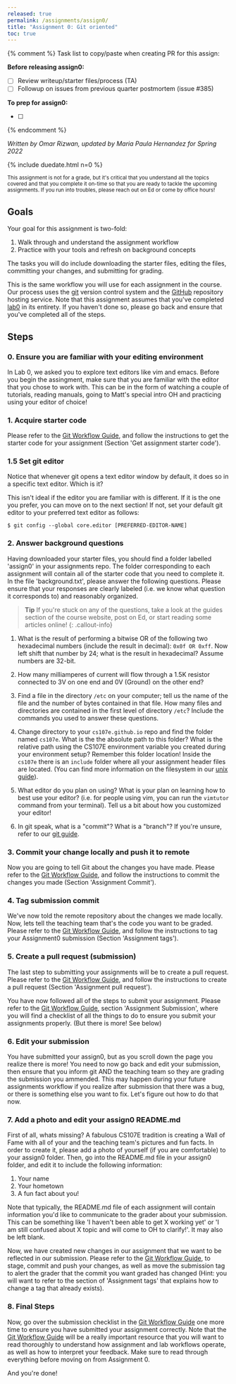 ```yaml
---
released: true
permalink: /assignments/assign0/
title: "Assignment 0: Git oriented"
toc: true
---
```


{% comment %}
Task list to copy/paste when creating PR for this assign:

**Before releasing assign0:**

- [ ] Review writeup/starter files/process (TA)
- [ ] Followup on issues from previous quarter postmortem (issue #385)

**To prep for assign0:**

- [ ]

{% endcomment %}

_Written by Omar Rizwan, updated by Maria Paula Hernandez for Spring 2022_

{% include duedate.html n=0 %}

<small>This assignment is not for a grade, but it's critical that you understand all the topics covered and that you complete it on-time so that you are ready to tackle the upcoming assignments. If you run into troubles, please reach out on Ed or come by office hours!</small>

## Goals

Your goal for this assignment is two-fold:

1. Walk through and understand the assignment workflow
2. Practice with your tools and refresh on background concepts


The tasks you will do include downloading the starter files, editing the files, committing your changes, and submitting for grading.

This is the same workflow you will use for each assignment in the course. Our process uses the
[git](<https://en.wikipedia.org/wiki/Git_(software)>) version control
system and the [GitHub](https://github.com) repository hosting service. Note
that this assignment assumes that you've completed [lab0](/labs/lab0) in its
entirety. If you haven't done so, please go back and ensure that you've
completed all of the steps.

## Steps

### 0. Ensure you are familiar with your editing environment

In Lab 0, we asked you to explore text editors like vim and emacs. Before you 
begin the assingment, make sure that you are familiar with the editor that you chose 
to work with. This can be in the form of watching a couple of tutorials, reading 
manuals, going to Matt's special intro OH and practicing using your editor of choice! 

### 1. Acquire starter code 

Please refer to the [Git Workflow Guide](/guides/cs107e-git#assign-workflow), 
and follow the instructions to get the starter code for your assignment (Section 'Get assignment 
starter code'). 

### 1.5 Set git editor 

Notice that whenever git opens a text editor window by default, it does so in a specific 
text editor. Which is it? 

This isn't ideal if the editor you are familiar with is different. If it is the one you prefer, 
you can move on to the next section! If not, set your default git editor to your preferred text editor 
as follows: 

```console
$ git config --global core.editor [PREFERRED-EDITOR-NAME]
```

### 2. Answer background questions

Having downloaded your starter files, you should find a folder labelled 'assign0' in your assignments
repo. The folder corresponding to each assignment will contain all of the starter code that you need
to complete it. 
In the file 'background.txt', please answer the following questions. 
Please ensure that your responses are clearly labeled (i.e. 
we know what question it corresponds to) and reasonably organized.

> **Tip** If you're stuck on any of the questions, take a look at the guides section
> of the course website, post on Ed, or start reading some articles online!
> {: .callout-info}

1. What is the result of performing a bitwise OR of the following two
   hexadecimal numbers (include the result in decimal): `0x0f OR 0xff`. Now left
   shift that number by 24; what is the result in hexadecimal? Assume numbers are 32-bit.

2. How many milliamperes of current will flow through a 1.5K resistor connected
   to 3V on one end and 0V (Ground) on the other end?

3. Find a file in the directory `/etc` on your computer; tell us the name of the
   file and the number of bytes contained in that file. How many files and
   directories are contained in the first level of directory `/etc`? Include
   the commands you used to answer these questions.

4. Change directory to your `cs107e.github.io` repo and find the folder named `cs107e`. What is the
   the absolute path to this folder? What is the relative path using the
   CS107E environment variable you created during your environment setup? Remember
   this folder location! Inside the `cs107e` there is an `include` folder where all your
   assignment header files are located. (You can find more information on the filesystem in our [unix guide](/guides/unix/)).

5. What editor do you plan on using? What is your plan on learning
   how to best use your editor? (i.e. for people using vim, you can run the `vimtutor` command from your terminal). Tell us a bit about how you customized your
   editor!

6. In git speak, what is a "commit"? What is a "branch"?
   If you're unsure, refer to our [git guide](/guides/git).

### 3. Commit your change locally and push it to remote

Now you are going to tell Git about the changes you have made. Please refer to the [Git Workflow Guide](/guides/cs107e-git#assign-workflow), and follow the instructions to commit the changes you made (Section 'Assignment Commit'). 
 
<a name="submit"></a>
### 4. Tag submission commit

We've now told the remote repository about the changes we made locally. Now, lets 
tell the teaching team that's the code you want to be graded. 
Please refer to the [Git Workflow Guide](/guides/cs107e-git#assign-workflow), and
follow the instructions to tag your Assignment0 submission (Section 'Assignment tags'). 

### 5. Create a pull request (submission)

The last step to submitting your assignments will be to create a pull request. 
Please refer to the [Git Workflow Guide](/guides/cs107e-git#assign-workflow), and
follow the instructions to create a pull request (Section 'Assignment pull request').

You have now followed all of the steps to submit your assignment. Please refer to the [Git Workflow Guide](/guides/cs107e-git#assign-workflow), section 'Assignment Submission', where you will find a checklist of all the things to do 
to ensure you submit your assignments properly. (But there is more! See below)  

### 6. Edit your submission

You have submitted your assign0, but as you scroll down the page you realize there is more! 
You need to now go back and edit your submission, then ensure that you inform git AND the 
teaching team so they are grading the submission you ammended. This may happen during your future 
assignments workflow if you realize after submission that there was a bug, or there is 
something else you want to fix. Let's figure out how to do that now. 

### 7. Add a photo and edit your assign0 README.md 

First of all, whats missing? A fabulous CS107E tradition is creating a Wall of Fame 
with all of your and the teaching team's pictures and fun facts. In order to create it, 
please add a photo of yourself (if you are comfortable) to your assign0 folder. Then, go into
the README.md file in your assign0 folder, and edit it to include the following information: 
1. Your name 
2. Your hometown 
3. A fun fact about you! 

Note that typically, the README.md file of each assignment will contain information 
you'd like to communicate to the grader about your submission. This can be something like 
'I haven't been able to get X working yet' or 'I am still confused about X topic 
and will come to OH to clarify!'. It may also be left blank. 

Now, we have created new changes in our assignment that we want to be reflected in our 
submission. Please refer to the [Git Workflow Guide](/guides/cs107e-git#assign-workflow), 
to stage, commit and push your changes, as well as move the submission tag to alert the grader 
that the commit you want graded has changed (Hint: you will want to refer to the section of 'Assignment tags' 
that explains how to change a tag that already exists). 

### 8. Final Steps 

Now, go over the submission checklist in the [Git Workflow Guide](/guides/cs107e-git#assign-workflow)
one more time to ensure you have submitted your assignment correctly. 
Note that the [Git Workflow Guide](/guides/cs107e-git) will be a really important resource that you 
will want to read thoroughly to understand how assignment and lab workflows operate, 
as well as how to interpret your feedback. Make sure to read through everything before moving on 
from Assignment 0. 

And you're done! 
